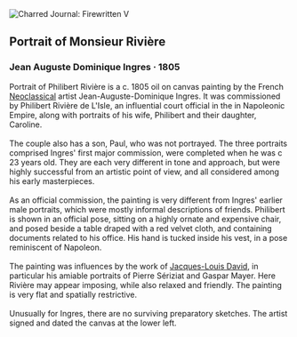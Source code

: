 <div class="artwork-of-the-day">
  <div class="container">
    <div class="img-wrapper">
      <img
        src="https://uploads7.wikiart.org/images/jean-auguste-dominique-ingres/portrait-of-monsieur-rivière-1805.jpg!Large.jpg"
        alt="Charred Journal: Firewritten V" />
    </div>
    <div class="artwork-detail">
      <div class="artwork-origin"> 
        <h2 class="artwork-name">Portrait of Monsieur Rivière</h2>
        <h3 class="artist">
          Jean Auguste Dominique Ingres
                    ·  1805
        </h3>
      </div>
      <p class="description">
        <span class="artwork-description-text ng-binding" ng-bind-html="viewModel.ArtworkOfTheDay.Description | unsafe">Portrait of Philibert Rivière is a c. 1805 oil on canvas painting by the French <a target="_blank" href="/en/artists-by-art-movement/neoclassicism">Neoclassical</a> artist Jean-Auguste-Dominique Ingres. It was commissioned by Philibert Rivière de L'Isle, an influential court official in the in Napoleonic Empire, along with portraits of his wife, Philibert and their daughter, Caroline.
<br>
<br>The couple also has a son, Paul, who was not portrayed. The three portraits comprised Ingres' first major commission, were completed when he was c 23 years old. They are each very different in tone and approach, but were highly successful from an artistic point of view, and all considered among his early masterpieces.
<br>
<br>As an official commission, the painting is very different from Ingres' earlier male portraits, which were mostly informal descriptions of friends. Philibert is shown in an official pose, sitting on a highly ornate and expensive chair, and posed beside a table draped with a red velvet cloth, and containing documents related to his office. His hand is tucked inside his vest, in a pose reminiscent of Napoleon. 
<br>
<br>The painting was influences by the work of <a target="_blank" href="/en/jacques-louis-david">Jacques-Louis David</a>, in particular his amiable portraits of Pierre Sériziat and Gaspar Mayer. Here Rivière may appear imposing, while also relaxed and friendly. The painting is very flat and spatially restrictive.
<br>
<br>Unusually for Ingres, there are no surviving preparatory sketches. The artist signed and dated the canvas at the lower left.</span>
                        <div class="text-shadow-container" ng-show="showShadow" style=""></div>
      </p>
    </div>
  </div>

</div>
